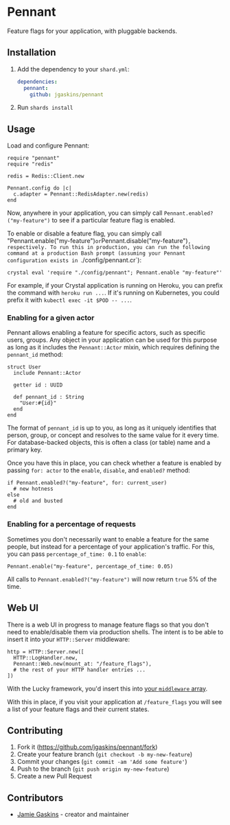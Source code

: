 # Pennant

Feature flags for your application, with pluggable backends.

## Installation

1. Add the dependency to your `shard.yml`:

   ```yaml
   dependencies:
     pennant:
       github: jgaskins/pennant
   ```

2. Run `shards install`

## Usage

Load and configure Pennant:

```crystal
require "pennant"
require "redis"

redis = Redis::Client.new

Pennant.config do |c|
  c.adapter = Pennant::RedisAdapter.new(redis)
end
```

Now, anywhere in your application, you can simply call `Pennant.enabled?("my-feature")` to see if a particular feature flag is enabled.

To enable or disable a feature flag, you can simply call "Pennant.enable("my-feature")` or `Pennant.disable("my-feature")`, respectively. To run this in production, you can run the following command at a production Bash prompt (assuming your Pennant configuration exists in `./config/pennant.cr`):

```
crystal eval 'require "./config/pennant"; Pennant.enable "my-feature"'
```

For example, if your Crystal application is running on Heroku, you can prefix the command with `heroku run ...`. If it's running on Kubernetes, you could prefix it with `kubectl exec -it $POD -- ...`.

### Enabling for a given actor

Pennant allows enabling a feature for specific actors, such as specific users, groups. Any object in your application can be used for this purpose as long as it includes the `Pennant::Actor` mixin, which requires defining the `pennant_id` method:

```crystal
struct User
  include Pennant::Actor

  getter id : UUID

  def pennant_id : String
    "User:#{id}"
  end
end
```

The format of `pennant_id` is up to you, as long as it uniquely identifies that person, group, or concept and resolves to the same value for it every time. For database-backed objects, this is often a class (or table) name and a primary key.

Once you have this in place, you can check whether a feature is enabled by passing `for: actor` to the `enable`, `disable`, and `enabled?` method:

```crystal
if Pennant.enabled?("my-feature", for: current_user)
  # new hotness
else
  # old and busted
end
```

### Enabling for a percentage of requests

Sometimes you don't necessarily want to enable a feature for the same people, but instead for a percentage of your application's traffic. For this, you can pass `percentage_of_time: 0.1` to `enable`:

```crystal
Pennant.enable("my-feature", percentage_of_time: 0.05)
```

All calls to `Pennant.enabled?("my-feature")` will now return `true` 5% of the time. 

## Web UI

There is a web UI in progress to manage feature flags so that you don't need to enable/disable them via production shells. The intent is to be able to insert it into your `HTTP::Server` middleware:

```crystal
http = HTTP::Server.new([
  HTTP::LogHandler.new,
  Pennant::Web.new(mount_at: "/feature_flags"),
  # the rest of your HTTP handler entries ...
])
```

With the Lucky framework, you'd insert this into [your `middleware` array](https://luckyframework.org/guides/http-and-routing/http-handlers#built-in-handlers).

With this in place, if you visit your application at `/feature_flags` you will see a list of your feature flags and their current states.

## Contributing

1. Fork it (<https://github.com/jgaskins/pennant/fork>)
2. Create your feature branch (`git checkout -b my-new-feature`)
3. Commit your changes (`git commit -am 'Add some feature'`)
4. Push to the branch (`git push origin my-new-feature`)
5. Create a new Pull Request

## Contributors

- [Jamie Gaskins](https://github.com/jgaskins) - creator and maintainer
